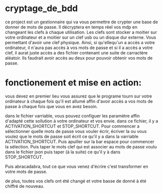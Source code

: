 # cryptage_de_bdd
ce project est un gestionnaire qui va vous permettre de crypter une base de donner de mots de passe. Il décryptera en temps réel vos mdp en changeant les clefs à chaque utilisation. Les clefs sont stocker a moitier sur votre ordinateur et a moitier sur un clef usb ou un disque dur externe. Vous permettant d'avoir une clef physique. Ainsi, si qu'ellequ'un a accès a votre ordinateur, il n'aura pas accès à vos mots de passe et si il a accès a votre clef, il aurat juste accès a des fichier contenant une suite de carractère aléatoir. Ils faudrait avoir accès au deux pour pouvoir obtenir vos mots de passe. 

# fonctionement et mise en action: 
vous devez en premier lieu vous assurez que le programe tourn sur votre ordinateur à chaque fois qu'il est allumé affin d'avoir accès a vos mots de passe à chaque fois que vous en avez besoin. 

dans le fichier varriable, vous pouvez configuer les paramètre affin d'adapté cette sollution à votre ordinateur et vos envie. 
dans ce fichier, il y a ACTIVATION_SHORTCUT et STOP_SHORTCUT. 
Pour commencer a sélectionner quelle mots de passe vous vouler écrir, écriver la ou vous voulez que le mots de passe soit écrit ce qu'il y a dans la varriable ACTIVATION_SHORTCUT. Puis apuiller sur la bar espace pour commencer la sélection. Puis taper le mots clef qui est associer au mots de passe voulu dans le fichier json puis taper (à la suite) ce qu'il y à dans STOP_SHORTCUT. 

Puis abracadabra, tout ce que vous venez d'écrire c'est transformer en votre mots de passe.

de plus, toutes vos clefs ont été changé et votre basse de donné à été chiffré de nouveau.
